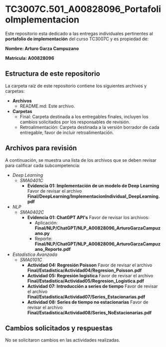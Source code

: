 # TC3007C.501_A00828096_PortafolioImplementacion

Este repositorio esta dedicado a las entregas individuales pertinentes al **portafolio de implementación** del curso TC3007C y es propiedad de:

**Nombre: Arturo Garza Campuzano**

**Matrícula: A00828096**

## Estructura de este repositorio

La carpeta raíz de este repositorio contiene los siguientes archivos y carpetas:

- **Archivos**
  - README.md: Este archivo.
- **Carpetas**
  - Final: Carpeta destinada a los entregables finales, incluyen los cambios solicitados por los responsables de revisión.
  - Retroalimentación: Carpeta destinada a la versión borrador de cada entregable, favor de incluir retroalimentación.

## Archivos para revisión

A continuación, se muestra una lista de los archivos que se deben revisar para calificar cada subcompetencia:

- *Deep Learning*
  - *SMA0401C*
    - **Evidencia 01: Implementación de un modelo de Deep Learning** Favor de revisar el archivo **Final/DeepLearning/ImplementacionIndividual_DeepLearning.pdf**
- *NLP*
  - *SMA0402C*
    - **Evidencia 01: ChatGPT API's** Favor de revisar los archivos:
        - Aplicación: **Final/NLP/ChatGPT/NLP_A00828096_ArturoGarzaCampuzano.py**
        - Reporte: **Final/NLP/ChatGPT/NLP_A00828096_ArturoGarzaCampuzano_Reporte.pdf**
- *Estadística Avanzada*
  - *SMA0101C*
    - **Actividad 04: Regresión Poisson** Favor de revisar el archivo **Final/Estadistica/Actividad04/Regresion_Poisson.pdf**
    - **Actividad 05: Regresión logística** Favor de revisar el archivo **Final/Estadistica/Actividad05/Regresion_Logistica.pdf**
    - **Actividad 07: Introducción a series de tiempo** Favor de revisar el archivo **Final/Estadistica/Actividad07/Series_Estacionarias.pdf**
    - **Actividad 08: Series de tiempo no estacionarias** Favor de revisar el archivo **Final/Estadistica/Actividad08/Series_NoEstacionarias.pdf**

## Cambios solicitados y respuestas

No se solicitaron cambios en las actividades realizadas.


